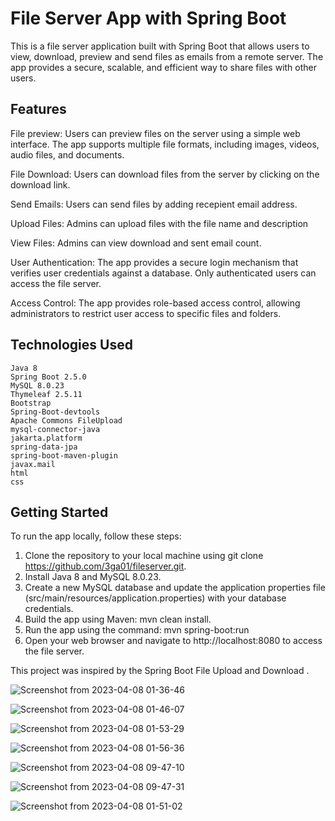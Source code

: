 # File Server App with Spring Boot

This is a file server application built with Spring Boot that allows users to view, download, preview and send files as emails from a remote server. The app provides a secure, scalable, and efficient way to share files with other users.

## Features

File preview: Users can preview files on the server using a simple web interface. The app supports multiple file formats, including images, videos, audio files, and documents.

File Download: Users can download files from the server by clicking on the download link. 

Send Emails: Users can send files by adding recepient email address.

Upload Files: Admins can upload files with the file name and description

View Files: Admins can view download and sent email count.

User Authentication: The app provides a secure login mechanism that verifies user credentials against a database. Only authenticated users can access the file server.

Access Control: The app provides role-based access control, allowing administrators to restrict user access to specific files and folders.

## Technologies Used

    Java 8
    Spring Boot 2.5.0
    MySQL 8.0.23
    Thymeleaf 2.5.11
    Bootstrap
    Spring-Boot-devtools
    Apache Commons FileUpload
    mysql-connector-java
    jakarta.platform
    spring-data-jpa
    spring-boot-maven-plugin
    javax.mail
	html
	css

## Getting Started

To run the app locally, follow these steps:

1. Clone the repository to your local machine using git clone https://github.com/3ga01/fileserver.git.
2. Install Java 8 and MySQL 8.0.23.
3. Create a new MySQL database and update the application properties file (src/main/resources/application.properties) with your database credentials.
4. Build the app using Maven: mvn clean install.
5. Run the app using the command: mvn spring-boot:run
6. Open your web browser and navigate to http://localhost:8080 to access the file server.


This project was inspired by the Spring Boot File Upload and Download .
    
![Screenshot from 2023-04-08 01-36-46](https://user-images.githubusercontent.com/107252455/230697800-40c65f9a-9dfe-4eb7-b8e5-6b3f77c23a5d.png)

![Screenshot from 2023-04-08 01-46-07](https://user-images.githubusercontent.com/107252455/230698057-86d8a8ae-040e-49e4-91c0-9c32f83cf066.png)

![Screenshot from 2023-04-08 01-53-29](https://user-images.githubusercontent.com/107252455/230698163-4b71716b-3f64-4fc3-972e-8bc3b1637b47.png)

![Screenshot from 2023-04-08 01-56-36](https://user-images.githubusercontent.com/107252455/230698304-942d3d33-9fb7-4673-aa2b-76f6b00c8eb6.png)

![Screenshot from 2023-04-08 09-47-10](https://user-images.githubusercontent.com/107252455/230715124-74babbc8-cc6f-4395-bfa4-244f048d3242.png)

![Screenshot from 2023-04-08 09-47-31](https://user-images.githubusercontent.com/107252455/230715089-7ad112e8-667a-4859-8ffb-b7628b113678.png)

![Screenshot from 2023-04-08 01-51-02](https://user-images.githubusercontent.com/107252455/230698106-00cd7a98-69a3-453c-8f44-11f841d88d4d.png)



